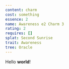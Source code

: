 ```yaml
---
content: charm
cost: something
essence: 2
name: Awareness e2 Charm 3
rating: 2
requires: []
splat: Second Sunrise
trait: Awareness
tree: Oracle
---
```


Hello **world**!
